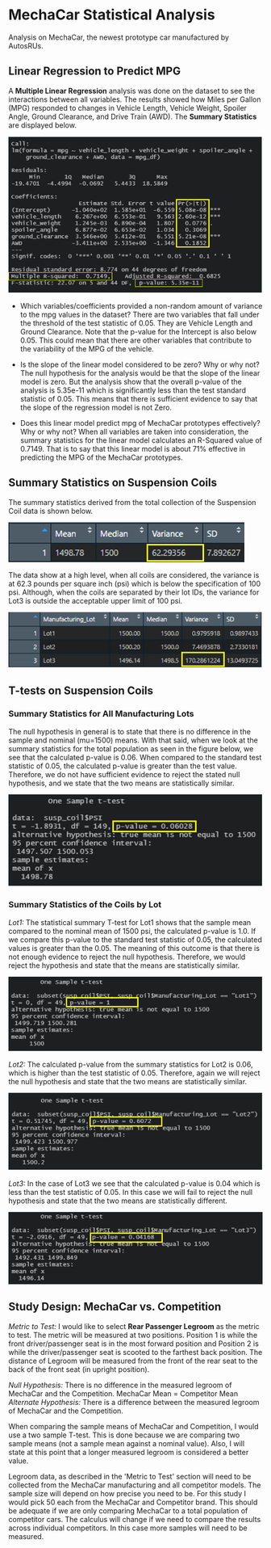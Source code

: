 # MechaCar Statistical Analysis
Analysis on MechaCar, the newest prototype car manufactured by AutosRUs.


## Linear Regression to Predict MPG
A **Multiple Linear Regression** analysis was done on the dataset to see the interactions between all variables. The results showed how Miles per Gallon (MPG) responded to changes in Vehicle Length, Vehicle Weight, Spoiler Angle, Ground Clearance, and Drive Train (AWD). The **Summary Statistics** are displayed below.

![Summary Statistics MechaCar](images/Del1_RegSummary.PNG)

- Which variables/coefficients provided a non-random amount of variance to the mpg values in the dataset?
There are two variables that fall under the threshold of the test statistic of 0.05. They are Vehicle Length and Ground Clearance. Note that the p-value for the Intercept is also below 0.05. This could mean that there are other variables that contribute to the variability of the MPG of the vehicle.

- Is the slope of the linear model considered to be zero? Why or why not?
The null hypothesis for the analysis would be that the slope of the linear model is zero. But the analysis show that the overall p-value of the analysis is 5.35e-11 which is significantly less than the test standard statistic of 0.05. This means that there is sufficient evidence to say that the slope of the regression model is not Zero.

- Does this linear model predict mpg of MechaCar prototypes effectively? Why or why not?
When all variables are taken into consideration, the summary statistics for the linear model calculates an R-Squared value of 0.7149. That is to say that this linear model is about 71% effective in predicting the MPG of the MechaCar prototypes.


## Summary Statistics on Suspension Coils
The summary statistics derived from the total collection of the Suspension Coil data is shown below.

![Summary Statistics All](images/Del2_TotalSummary.PNG)

The data show at a high level, when all coils are considered, the variance is at 62.3 pounds per square inch (psi) which is below the specification of 100 psi. Although, when the coils are separated by their lot IDs, the variance for Lot3 is outside the acceptable upper limit of 100 psi.

![Summary Statistics by Lot](images/Del2_LotSummary.PNG)


## T-tests on Suspension Coils

### Summary Statistics for All Manufacturing Lots
The null hypothesis in general is to state that there is no difference in the sample and nominal (mu=1500) means. With that said, when we look at the summary statistics for the total population as seen in the figure below, we see that the calculated p-value is 0.06. When compared to the standard test statistic of 0.05, the calculated p-value is greater than the test value. Therefore, we do not have sufficient evidence to reject the stated null hypothesis, and we state that the two means are statistically similar. 

![T-test Summary for All Coils](images/T-test_All.PNG)

### Summary Statistics of the Coils by Lot
 *Lot1:* The statistical summary T-test for Lot1 shows that the sample mean compared to the nominal mean of 1500 psi, the calculated p-value is 1.0. If we compare this p-value to the standard test statistic of 0.05, the calculated values is greater than the 0.05. The meaning of this outcome is that there is not enough evidence to reject the null hypothesis. Therefore, we would reject the hypothesis and state that the means are statistically similar.

![T-test Summary for Lot1 Coils](images/T-test_Lot1.PNG) 

*Lot2:* The calculated p-value from the summary statistics for Lot2 is 0.06, which is higher than the test statistic of 0.05. Therefore, again we will reject the null hypothesis and state that the two means are statistically similar.

![T-test Summary for Lot2 Coils](images/T-test_Lot2.PNG) 

*Lot3:* In the case of Lot3 we see that the calculated p-value is 0.04 which is less than the test statistic of 0.05. In this case we will fail to reject the null hypothesis and state that the two means are statistically different.

![T-test Summary for Lot3 Coils](images/T-test_Lot3.PNG) 


## Study Design: MechaCar vs. Competition
*Metric to Test:* I would like to select **Rear Passenger Legroom** as the metric to test. The metric will be measured at two positions. Position 1 is while the front driver/passenger seat is in the most forward position and Position 2 is while the driver/passenger seat is scooted to the farthest back position. The distance of Legroom will be measured from the front of the rear seat to the back of the front seat (in upright position).

*Null Hypothesis:* There is no difference in the measured legroom of MechaCar and the Competition. MechaCar Mean = Competitor Mean
*Alternate Hypothesis:* There is a difference between the measured legroom of MechaCar and the Competition.

When comparing the sample means of MechaCar and Competition, I would use a two sample T-test. This is done because we are comparing two sample means (not a sample mean against a nominal value). Also, I will state at this point that a longer measured legroom is considered a better value.

Legroom data, as described in the 'Metric to Test' section will need to be collected from the MechaCar manufacturing and all competitor models. The sample size will depend on how precise you need to be. For this study I would pick 50 each from the MechaCar and Competitor brand. This should be adequate if we are only comparing MechaCar to a total population of competitor cars. The calculus will change if we need to compare the results across individual competitors. In this case more samples will need to be measured.


